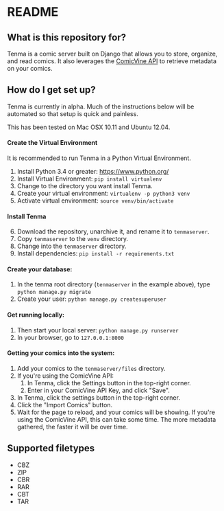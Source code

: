 # README #

## What is this repository for? ##

Tenma is a comic server built on Django that allows you to store, organize, and read comics. It also leverages the [ComicVine API](http://comicvine.gamespot.com) to retrieve metadata on your comics. 

## How do I get set up? ##

Tenma is currently in alpha. Much of the instructions below will be automated so that setup is quick and painless.

This has been tested on Mac OSX 10.11 and Ubuntu 12.04.

#### Create the Virtual Environment ####

It is recommended to run Tenma in a Python Virtual Environment. 

1. Install Python 3.4 or greater: https://www.python.org/
2. Install Virtual Environment: `pip install virtualenv`
3. Change to the directory you want install Tenma.
4. Create your virtual environment: `virtualenv -p python3 venv`
5. Activate virtual environment: `source venv/bin/activate`

#### Install Tenma ####

6. Download the repository, unarchive it, and rename it to `tenmaserver`.
7. Copy `tenmaserver` to the `venv` directory.
8. Change into the `tenmaserver` directory.
9. Install dependencies: `pip install -r requirements.txt`

#### Create your database: ####

1. In the tenma root directory (`tenmaserver` in the example above), type `python manage.py migrate`
2. Create your user: `python manage.py createsuperuser`

#### Get running locally: ####

1. Then start your local server: `python manage.py runserver`
2. In your browser, go to `127.0.0.1:8000`

#### Getting your comics into the system: ####

1. Add your comics to the `tenmaserver/files` directory.
2. If you're using the ComicVine API:
	1. In Tenma, click the Settings button in the top-right corner.
	2. Enter in your ComicVine API Key, and click "Save".
3. In Tenma, click the settings button in the top-right corner.
4. Click the "Import Comics" button.
5. Wait for the page to reload, and your comics will be showing. If you're using the ComicVine API, this can take some time. The more metadata gathered, the faster it will be over time.

## Supported filetypes ##

* CBZ
* ZIP
* CBR
* RAR
* CBT
* TAR